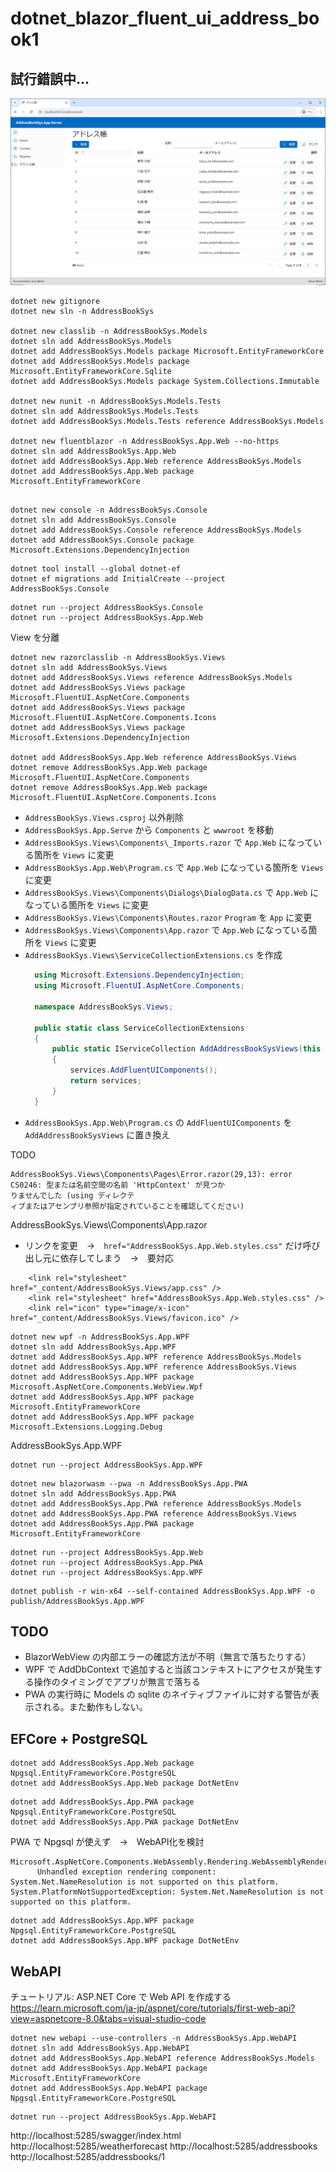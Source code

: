# dotnet_blazor_fluent_ui_address_book1

## 試行錯誤中...

![alt text](images/README/image.png)

```
dotnet new gitignore
dotnet new sln -n AddressBookSys

dotnet new classlib -n AddressBookSys.Models
dotnet sln add AddressBookSys.Models
dotnet add AddressBookSys.Models package Microsoft.EntityFrameworkCore
dotnet add AddressBookSys.Models package Microsoft.EntityFrameworkCore.Sqlite
dotnet add AddressBookSys.Models package System.Collections.Immutable

dotnet new nunit -n AddressBookSys.Models.Tests
dotnet sln add AddressBookSys.Models.Tests
dotnet add AddressBookSys.Models.Tests reference AddressBookSys.Models

dotnet new fluentblazor -n AddressBookSys.App.Web --no-https
dotnet sln add AddressBookSys.App.Web
dotnet add AddressBookSys.App.Web reference AddressBookSys.Models
dotnet add AddressBookSys.App.Web package Microsoft.EntityFrameworkCore


```

```
dotnet new console -n AddressBookSys.Console
dotnet sln add AddressBookSys.Console
dotnet add AddressBookSys.Console reference AddressBookSys.Models
dotnet add AddressBookSys.Console package Microsoft.Extensions.DependencyInjection
```

```
dotnet tool install --global dotnet-ef
dotnet ef migrations add InitialCreate --project AddressBookSys.Console
```

```
dotnet run --project AddressBookSys.Console
dotnet run --project AddressBookSys.App.Web
```

View を分離
```
dotnet new razorclasslib -n AddressBookSys.Views
dotnet sln add AddressBookSys.Views
dotnet add AddressBookSys.Views reference AddressBookSys.Models
dotnet add AddressBookSys.Views package Microsoft.FluentUI.AspNetCore.Components
dotnet add AddressBookSys.Views package Microsoft.FluentUI.AspNetCore.Components.Icons
dotnet add AddressBookSys.Views package Microsoft.Extensions.DependencyInjection

dotnet add AddressBookSys.App.Web reference AddressBookSys.Views
dotnet remove AddressBookSys.App.Web package Microsoft.FluentUI.AspNetCore.Components
dotnet remove AddressBookSys.App.Web package Microsoft.FluentUI.AspNetCore.Components.Icons
```
* `AddressBookSys.Views.csproj` 以外削除
* `AddressBookSys.App.Serve` から `Components` と `wwwroot` を移動
* `AddressBookSys.Views\Components\_Imports.razor` で `App.Web` になっている箇所を `Views` に変更
* `AddressBookSys.App.Web\Program.cs` で `App.Web` になっている箇所を `Views` に変更
* `AddressBookSys.Views\Components\Dialogs\DialogData.cs` で `App.Web` になっている箇所を `Views` に変更
* `AddressBookSys.Views\Components\Routes.razor` `Program` を `App` に変更
* `AddressBookSys.Views\Components\App.razor` で `App.Web` になっている箇所を `Views` に変更
* `AddressBookSys.Views\ServiceCollectionExtensions.cs` を作成
  ```cs
    using Microsoft.Extensions.DependencyInjection;
    using Microsoft.FluentUI.AspNetCore.Components;

    namespace AddressBookSys.Views;

    public static class ServiceCollectionExtensions
    {
        public static IServiceCollection AddAddressBookSysViews(this IServiceCollection services)
        {
            services.AddFluentUIComponents();
            return services;
        }
    }
  ```
* `AddressBookSys.App.Web\Program.cs` の `AddFluentUIComponents` を `AddAddressBookSysViews` に置き換え

TODO
```
AddressBookSys.Views\Components\Pages\Error.razor(29,13): error CS0246: 型または名前空間の名前 'HttpContext' が見つか
りませんでした (using ディレクテ
ィブまたはアセンブリ参照が指定されていることを確認してください)
```

AddressBookSys.Views\Components\App.razor  
* リンクを変更　→　`href="AddressBookSys.App.Web.styles.css"` だけ呼び出し元に依存してしまう　→　要対応
```
    <link rel="stylesheet" href="_content/AddressBookSys.Views/app.css" />
    <link rel="stylesheet" href="AddressBookSys.App.Web.styles.css" />
    <link rel="icon" type="image/x-icon" href="_content/AddressBookSys.Views/favicon.ico" />
```


```
dotnet new wpf -n AddressBookSys.App.WPF
dotnet sln add AddressBookSys.App.WPF
dotnet add AddressBookSys.App.WPF reference AddressBookSys.Models
dotnet add AddressBookSys.App.WPF reference AddressBookSys.Views
dotnet add AddressBookSys.App.WPF package Microsoft.AspNetCore.Components.WebView.Wpf
dotnet add AddressBookSys.App.WPF package Microsoft.EntityFrameworkCore
dotnet add AddressBookSys.App.WPF package Microsoft.Extensions.Logging.Debug
```
<Project Sdk="Microsoft.NET.Sdk.Razor">
<RootNamespace>AddressBookSys.App.WPF</RootNamespace>

```
dotnet run --project AddressBookSys.App.WPF
```

```
dotnet new blazorwasm --pwa -n AddressBookSys.App.PWA
dotnet sln add AddressBookSys.App.PWA
dotnet add AddressBookSys.App.PWA reference AddressBookSys.Models
dotnet add AddressBookSys.App.PWA reference AddressBookSys.Views
dotnet add AddressBookSys.App.PWA package Microsoft.EntityFrameworkCore
```

```
dotnet run --project AddressBookSys.App.Web
dotnet run --project AddressBookSys.App.PWA
dotnet run --project AddressBookSys.App.WPF
```

```
dotnet publish -r win-x64 --self-contained AddressBookSys.App.WPF -o publish/AddressBookSys.App.WPF
```

## TODO
* BlazorWebView の内部エラーの確認方法が不明（無言で落ちたりする）
* WPF で AddDbContext で追加すると当該コンテキストにアクセスが発生する操作のタイミングでアプリが無言で落ちる
* PWA の実行時に Models の sqlite のネイティブファイルに対する警告が表示される。また動作もしない。

## EFCore + PostgreSQL

```
dotnet add AddressBookSys.App.Web package Npgsql.EntityFrameworkCore.PostgreSQL
dotnet add AddressBookSys.App.Web package DotNetEnv
```

```
dotnet add AddressBookSys.App.PWA package Npgsql.EntityFrameworkCore.PostgreSQL
dotnet add AddressBookSys.App.PWA package DotNetEnv
```

PWA で Npgsql が使えず　→　WebAPI化を検討
```
Microsoft.AspNetCore.Components.WebAssembly.Rendering.WebAssemblyRenderer[100]
      Unhandled exception rendering component: System.Net.NameResolution is not supported on this platform.
System.PlatformNotSupportedException: System.Net.NameResolution is not supported on this platform.
```

```
dotnet add AddressBookSys.App.WPF package Npgsql.EntityFrameworkCore.PostgreSQL
dotnet add AddressBookSys.App.WPF package DotNetEnv
```


## WebAPI

チュートリアル: ASP.NET Core で Web API を作成する  
https://learn.microsoft.com/ja-jp/aspnet/core/tutorials/first-web-api?view=aspnetcore-8.0&tabs=visual-studio-code  

```
dotnet new webapi --use-controllers -n AddressBookSys.App.WebAPI
dotnet sln add AddressBookSys.App.WebAPI
dotnet add AddressBookSys.App.WebAPI reference AddressBookSys.Models
dotnet add AddressBookSys.App.WebAPI package Microsoft.EntityFrameworkCore
dotnet add AddressBookSys.App.WebAPI package Npgsql.EntityFrameworkCore.PostgreSQL
```

```
dotnet run --project AddressBookSys.App.WebAPI
```
http://localhost:5285/swagger/index.html
http://localhost:5285/weatherforecast
http://localhost:5285/addressbooks
http://localhost:5285/addressbooks/1